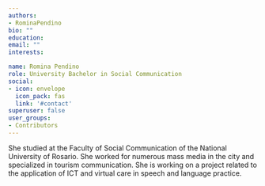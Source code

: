 ```yaml
---
authors:
- RominaPendino
bio: ""
education:
email: ""
interests:

name: Romina Pendino
role: University Bachelor in Social Communication
social:
- icon: envelope
  icon_pack: fas
  link: '#contact'
superuser: false
user_groups:
- Contributors
---
```


She studied at the Faculty of Social Communication of the National University of Rosario. She worked for numerous mass media in the city and specialized in tourism communication. She is working on a project related to the application of ICT and virtual care in speech and language practice.


